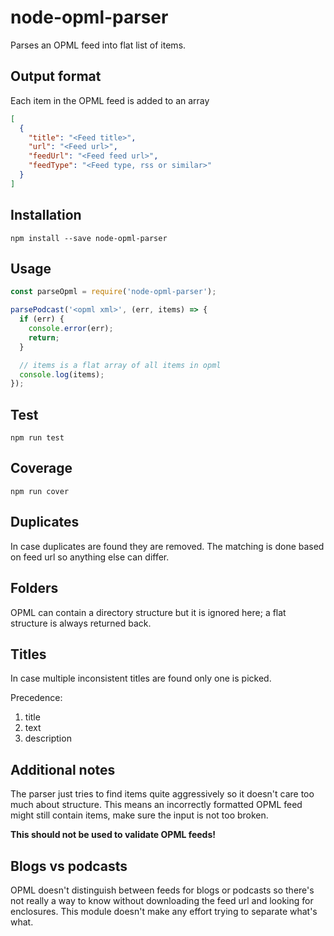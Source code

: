 # node-opml-parser

Parses an OPML feed into flat list of items.

## Output format

Each item in the OPML feed is added to an array

```json
[
  {
    "title": "<Feed title>",
    "url": "<Feed url>",
    "feedUrl": "<Feed feed url>",
    "feedType": "<Feed type, rss or similar>"
  }
]
```

## Installation

```
npm install --save node-opml-parser
```

## Usage

```js
const parseOpml = require('node-opml-parser');

parsePodcast('<opml xml>', (err, items) => {
  if (err) {
    console.error(err);
    return;
  }

  // items is a flat array of all items in opml
  console.log(items);
});
```

## Test

```
npm run test
```

## Coverage

```
npm run cover
```

## Duplicates

In case duplicates are found they are removed. The matching is done based on feed url so anything else can differ.

## Folders

OPML can contain a directory structure but it is ignored here; a flat structure is always returned back.

## Titles

In case multiple inconsistent titles are found only one is picked.

Precedence:

  1. title
  2. text
  3. description

## Additional notes

The parser just tries to find items quite aggressively so it doesn't care too much about structure. 
This means an incorrectly formatted OPML feed might still contain items, make sure the input is not too broken.

**This should not be used to validate OPML feeds!**

## Blogs vs podcasts

OPML doesn't distinguish between feeds for blogs or podcasts so there's not really a way to know without downloading the feed url and looking for enclosures.
This module doesn't make any effort trying to separate what's what.
